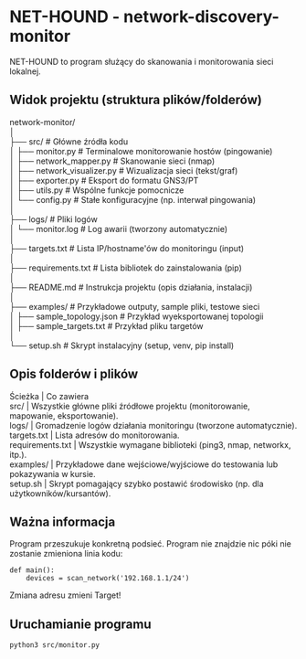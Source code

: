 # NET-HOUND - network-discovery-monitor

NET-HOUND to program służący do skanowania i monitorowania sieci lokalnej.

## Widok projektu (struktura plików/folderów)

 network-monitor/\
│\
├── src/                          # Główne źródła kodu\
│   ├── monitor.py                # Terminalowe monitorowanie hostów (pingowanie)\
│   ├── network_mapper.py         # Skanowanie sieci (nmap)\
│   ├── network_visualizer.py     # Wizualizacja sieci (tekst/graf)\
│   ├── exporter.py               # Eksport do formatu GNS3/PT\
│   ├── utils.py                  # Wspólne funkcje pomocnicze\
│   └── config.py                 # Stałe konfiguracyjne (np. interwał pingowania)\
│\
├── logs/                         # Pliki logów\
│   └── monitor.log               # Log awarii (tworzony automatycznie)\
│\
├── targets.txt                   # Lista IP/hostname'ów do monitoringu (input)\
│\
├── requirements.txt              # Lista bibliotek do zainstalowania (pip)\
│\
├── README.md                     # Instrukcja projektu (opis działania, instalacji)\
│\
├── examples/                     # Przykładowe outputy, sample pliki, testowe sieci\
│   ├── sample_topology.json      # Przykład wyeksportowanej topologii\
│   ├── sample_targets.txt        # Przykład pliku targetów\
│\
└── setup.sh                      # Skrypt instalacyjny (setup, venv, pip install)

## Opis folderów i plików

Ścieżka          | Co zawiera\
src/             | Wszystkie główne pliki źródłowe projektu (monitorowanie, mapowanie, eksportowanie).\
logs/            | Gromadzenie logów działania monitoringu (tworzone automatycznie).\
targets.txt      | Lista adresów do monitorowania.\
requirements.txt | Wszystkie wymagane biblioteki (ping3, nmap, networkx, itp.).\
examples/        | Przykładowe dane wejściowe/wyjściowe do testowania lub pokazywania w kursie.\
setup.sh         | Skrypt pomagający szybko postawić środowisko (np. dla użytkowników/kursantów).

## Ważna informacja

Program przeszukuje konkretną podsieć. Program nie znajdzie nic póki nie zostanie zmieniona linia kodu:

```pyhton
def main():
    devices = scan_network('192.168.1.1/24')
```

Zmiana adresu zmieni Target!

## Uruchamianie programu

```bash
python3 src/monitor.py
```
